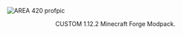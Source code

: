 ![AREA 420 profpic](https://github.com/hackribs/AREA420/assets/48854364/22988ee9-c090-4a34-ab2f-3fd6d00904ad)


<p align="center">
    CUSTOM 1.12.2 Minecraft Forge Modpack.
